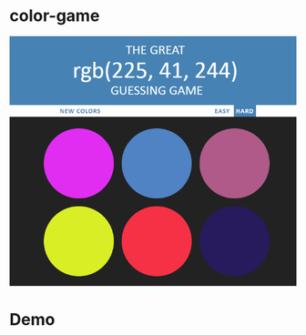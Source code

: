 # color-game
![color-guessing-game](https://github.com/EthanDow/color-game/blob/master/Capture.PNG)
# Demo 

